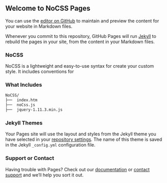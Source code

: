 ## Welcome to NoCSS Pages

You can use the [editor on GitHub](https://github.com/masmayank/NoCSS/edit/master/README.md) to maintain and preview the content for your website in Markdown files.

Whenever you commit to this repository, GitHub Pages will run [Jekyll](https://jekyllrb.com/) to rebuild the pages in your site, from the content in your Markdown files.

### NoCSS

NoCSS is a lightweight and easy-to-use syntax for create your custom style. It includes conventions for

### What Includes
```markdown
NoCSS/
├──  index.htm
├──  noCss.js
├──  jquery-1.11.3.min.js
```

### Jekyll Themes

Your Pages site will use the layout and styles from the Jekyll theme you have selected in your [repository settings](https://github.com/masmayank/NoCSS/settings). The name of this theme is saved in the Jekyll `_config.yml` configuration file.

### Support or Contact

Having trouble with Pages? Check out our [documentation](https://help.github.com/categories/github-pages-basics/) or [contact support](https://github.com/contact) and we’ll help you sort it out.
